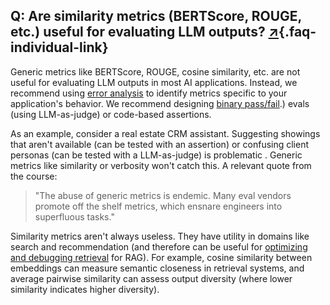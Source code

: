 ## Q: Are similarity metrics (BERTScore, ROUGE, etc.) useful for evaluating LLM outputs? [↗](/blog/posts/evals-faq/are-similarity-metrics-bertscore-rouge-etc-useful-for-evaluating-llm-outputs.html){.faq-individual-link}

Generic metrics like BERTScore, ROUGE, cosine similarity, etc. are not useful for evaluating LLM outputs in most AI applications. Instead, we recommend using [error analysis](/blog/posts/evals-faq/why-is-error-analysis-so-important-in-llm-evals-and-how-is-it-performed.html) to identify metrics specific to your application's behavior. We recommend designing [binary pass/fail](/blog/posts/evals-faq/why-do-you-recommend-binary-passfail-evaluations-instead-of-1-5-ratings-likert-scales.html).) evals (using LLM-as-judge) or code-based assertions.

As an example, consider a real estate CRM assistant. Suggesting showings that aren't available (can be tested with an assertion) or confusing client personas (can be tested with a LLM-as-judge) is problematic . Generic metrics like similarity or verbosity won't catch this. A relevant quote from the course:

> "The abuse of generic metrics is endemic. Many eval vendors promote off the shelf metrics, which ensnare engineers into superfluous tasks."

Similarity metrics aren't always useless. They have utility in domains like search and recommendation (and therefore can be useful for [optimizing and debugging retrieval](/blog/posts/evals-faq/how-should-i-approach-evaluating-my-rag-system.html) for RAG). For example, cosine similarity between embeddings can measure semantic closeness in retrieval systems, and average pairwise similarity can assess output diversity (where lower similarity indicates higher diversity).